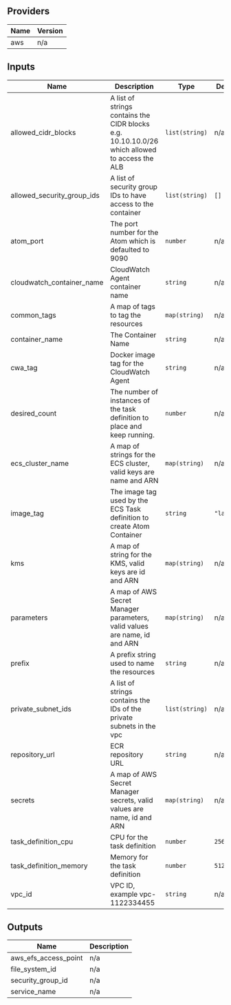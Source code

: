 ## Providers

| Name | Version |
|------|---------|
| aws | n/a |

## Inputs

| Name | Description | Type | Default | Required |
|------|-------------|------|---------|:--------:|
| allowed\_cidr\_blocks | A list of strings contains the CIDR blocks e.g. 10.10.10.0/26 which allowed to access the ALB | `list(string)` | n/a | yes |
| allowed\_security\_group\_ids | A list of security group IDs to have access to the container | `list(string)` | `[]` | no |
| atom\_port | The port number for the Atom which is defaulted to 9090 | `number` | n/a | yes |
| cloudwatch\_container\_name | CloudWatch Agent container name | `string` | n/a | yes |
| common\_tags | A map of tags to tag the resources | `map(string)` | n/a | yes |
| container\_name | The Container Name | `string` | n/a | yes |
| cwa\_tag | Docker image tag for the CloudWatch Agent | `string` | n/a | yes |
| desired\_count | The number of instances of the task definition to place and keep running. | `number` | n/a | yes |
| ecs\_cluster\_name | A map of strings for the ECS cluster, valid keys are name and ARN | `map(string)` | n/a | yes |
| image\_tag | The image tag used by the ECS Task definition to create Atom Container | `string` | `"latest"` | no |
| kms | A map of string for the KMS, valid keys are id and ARN | `map(string)` | n/a | yes |
| parameters | A map of AWS Secret Manager parameters, valid values are name, id and ARN | `map(string)` | n/a | yes |
| prefix | A prefix string used to name the resources | `string` | n/a | yes |
| private\_subnet\_ids | A list of strings contains the IDs of the private subnets in the vpc | `list(string)` | n/a | yes |
| repository\_url | ECR repository URL | `string` | n/a | yes |
| secrets | A map of AWS Secret Manager secrets, valid values are name, id and ARN | `map(string)` | n/a | yes |
| task\_definition\_cpu | CPU for the task definition | `number` | `256` | no |
| task\_definition\_memory | Memory for the task definition | `number` | `512` | no |
| vpc\_id | VPC ID, example vpc-1122334455 | `string` | n/a | yes |


## Outputs

| Name | Description |
|------|-------------|
| aws\_efs\_access\_point | n/a |
| file\_system\_id | n/a |
| security\_group\_id | n/a |
| service\_name | n/a |

